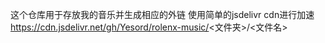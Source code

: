 这个仓库用于存放我的音乐并生成相应的外链
使用简单的jsdelivr cdn进行加速
https://cdn.jsdelivr.net/gh/Yesord/rolenx-music/<文件夹>/<文件名>

